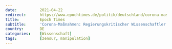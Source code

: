```yaml
---
date:          2021-04-22
redirect:      https://www.epochtimes.de/politik/deutschland/corona-massnahmen-regierungskritischer-wissenschaftler-bekommt-von-eigenem-arbeitgeber-maulkorb-verpasst-a3497837.html
title:         Epoch Times
subtitle:      'Corona-Maßnahmen: Regierungskritischer Wissenschaftler bekommt von eigenem Arbeitgeber Maulkorb verpasst'
country:       DE
categories:    [Wissenschaft]
tags:          [zensur, manipulation]
---
```

